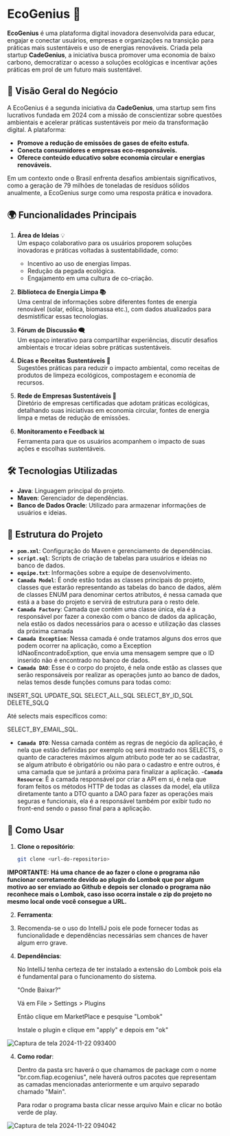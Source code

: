 # EcoGenius 🌱

**EcoGenius** é uma plataforma digital inovadora desenvolvida para educar, engajar e conectar usuários, empresas e organizações na transição para práticas mais sustentáveis e uso de energias renováveis. Criada pela startup **CadeGenius**, a iniciativa busca promover uma economia de baixo carbono, democratizar o acesso a soluções ecológicas e incentivar ações práticas em prol de um futuro mais sustentável.

## 🌟 Visão Geral do Negócio

A EcoGenius é a segunda iniciativa da **CadeGenius**, uma startup sem fins lucrativos fundada em 2024 com a missão de conscientizar sobre questões ambientais e acelerar práticas sustentáveis por meio da transformação digital. A plataforma:
- **Promove a redução de emissões de gases de efeito estufa.**
- **Conecta consumidores e empresas eco-responsáveis.**
- **Oferece conteúdo educativo sobre economia circular e energias renováveis.**

Em um contexto onde o Brasil enfrenta desafios ambientais significativos, como a geração de 79 milhões de toneladas de resíduos sólidos anualmente, a EcoGenius surge como uma resposta prática e inovadora.

## 🌍 Funcionalidades Principais

1. **Área de Ideias** 💡  
   Um espaço colaborativo para os usuários proporem soluções inovadoras e práticas voltadas à sustentabilidade, como:
   - Incentivo ao uso de energias limpas.
   - Redução da pegada ecológica.
   - Engajamento em uma cultura de co-criação.

3. **Biblioteca de Energia Limpa 📚**  
   Uma central de informações sobre diferentes fontes de energia renovável (solar, eólica, biomassa etc.), com dados atualizados para desmistificar essas tecnologias.

4. **Fórum de Discussão 🗨️**  
   Um espaço interativo para compartilhar experiências, discutir desafios ambientais e trocar ideias sobre práticas sustentáveis.

5. **Dicas e Receitas Sustentáveis 🌱**  
   Sugestões práticas para reduzir o impacto ambiental, como receitas de produtos de limpeza ecológicos, compostagem e economia de recursos.

6. **Rede de Empresas Sustentáveis 🏢**  
   Diretório de empresas certificadas que adotam práticas ecológicas, detalhando suas iniciativas em economia circular, fontes de energia limpa e metas de redução de emissões.

7. **Monitoramento e Feedback 📊**  
   Ferramenta para que os usuários acompanhem o impacto de suas ações e escolhas sustentáveis.

## 🛠️ Tecnologias Utilizadas

- **Java**: Linguagem principal do projeto.
- **Maven**: Gerenciador de dependências.
- **Banco de Dados Oracle**: Utilizado para armazenar informações de usuários e ideias.

## 📂 Estrutura do Projeto

- **`pom.xml`**: Configuração do Maven e gerenciamento de dependências.
- **`script.sql`**: Scripts de criação de tabelas para usuários e ideias no banco de dados.
- **`equipe.txt`**: Informações sobre a equipe de desenvolvimento.
- **`Camada Model`**: É onde estão todas as classes principais do projeto, classes que estarão representando as tabelas do banco de dados, além de classes ENUM para denominar certos atributos, é nessa camada que está a a base do projeto e servirá de estrutura para o resto dele.
- **`Camada Factory`**: Camada que contém uma classe única, ela é a responsável por fazer a conexão com o banco de dados da aplicação, nela estão os dados necessários para o acesso e utilização das classes da próxima camada
- **`Camada Exception`**: Nessa camada é onde tratamos alguns dos erros que podem ocorrer na aplicação, como a Exception IdNaoEncontradoExption, que envia uma mensagem sempre que o ID inserido não é encontrado no banco de dados.
- **`Camada DAO`**: Esse é o corpo do projeto, é nela onde estão as classes que serão responsáveis por realizar as operações junto ao banco de dados, nelas temos desde funções comuns para todas como:

INSERT_SQL
UPDATE_SQL
SELECT_ALL_SQL
SELECT_BY_ID_SQL
DELETE_SQLQ

Até selects mais específicos como:

SELECT_BY_EMAIL_SQL.

- **`Camada DTO`**: Nessa camada contém as regras de negócio da aplicação, é nela que estão definidas por exemplo oq será mostrado nos SELECTS, o quanto de caracteres máximos algum atributo pode ter ao se cadastrar, se algum atributo é obrigatório ou não para o cadastro e entre outros, é uma camada que se juntará a próxima para finalizar a aplicação.
-**`Camada Resource`**: É a camada responsável por criar a API em si, é nela que foram feitos os métodos HTTP de todas as classes da model, ela utiliza diretamente tanto a DTO quanto a DAO para fazer as operações mais seguras e funcionais, ela é a responsável também por exibir tudo no front-end sendo o passo final para a aplicação.

## 🚀 Como Usar

1. **Clone o repositório**:
   ```bash
   git clone <url-do-repositorio>

**IMPORTANTE:**
**Há uma chance de ao fazer o clone o programa não funcionar corretamente devido ao plugin do Lombok que por algum motivo ao ser enviado ao Github e depois ser clonado o programa não reconhece mais o Lombok, caso isso ocorra instale o zip do projeto no mesmo local onde você consegue a URL.**

2. **Ferramenta**:
3. 
   Recomenda-se o uso do IntelliJ pois ele pode fornecer todas as funcionalidade e dependências necessárias sem chances de haver algum erro grave.

4. **Dependências**:

   No IntelliJ tenha certeza de ter instalado a extensão do Lombok pois ela é fundamental para o funcionamento do sistema.

   "Onde Baixar?"

   Vá em File > Settings > Plugins

   Então clique em MarketPlace e pesquise "Lombok"

   Instale o plugin e clique em "apply" e depois em "ok"
   
![Captura de tela 2024-11-22 093400](https://github.com/user-attachments/assets/8490c6a3-a609-46d1-84d3-03aa7d7f9634)

4. **Como rodar**:

   Dentro da pasta src haverá o que chamamos de package com o nome "br.com.fiap.ecogenius", nele haverá outros pacotes que representam as camadas mencionadas anteriormente e um arquivo separado chamado "Main".

   Para rodar o programa basta clicar nesse arquivo Main e clicar no botão verde de play.
  
![Captura de tela 2024-11-22 094042](https://github.com/user-attachments/assets/088f7ad6-ba32-416f-bcc0-eb66ee4cdcd0)
